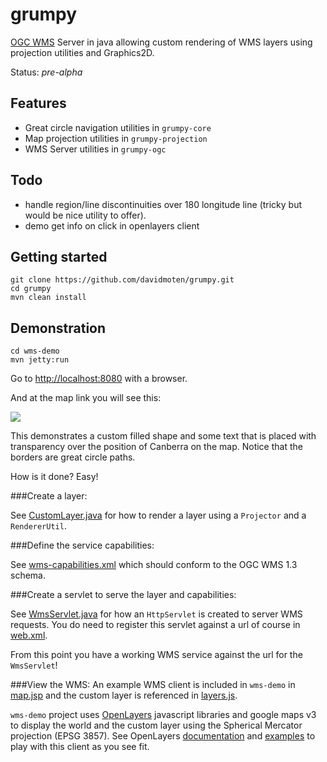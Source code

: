 grumpy
=============

[OGC WMS](http://www.opengeospatial.org/standards/wms) Server in java allowing custom rendering of WMS layers using projection utilities and Graphics2D.

Status: *pre-alpha*

Features
----------
* Great circle navigation utilities in ```grumpy-core```
* Map projection utilities in ```grumpy-projection```
* WMS Server utilities in ```grumpy-ogc```

Todo
---------
* handle region/line discontinuities over 180 longitude line (tricky but would be nice utility to offer).
* demo get info on click in openlayers client

Getting started
-------------------

```
git clone https://github.com/davidmoten/grumpy.git
cd grumpy
mvn clean install
```

Demonstration
-----------------
```
cd wms-demo
mvn jetty:run
```

Go to [http://localhost:8080](http://localhost:8080/wms-demo) with a browser.

And at the map link you will see this:

<img src="https://raw.githubusercontent.com/davidmoten/grumpy/master/src/docs/demo.png"/>

This demonstrates a custom filled shape and some text that is placed with transparency over the position of Canberra on the map. Notice that the borders are great circle paths.

How is it done? Easy!

###Create a layer:

See [CustomLayer.java](https://github.com/davidmoten/grumpy/blob/master/wms-demo/src/main/java/com/github/davidmoten/geo/wms/demo/CustomLayer.java) for how to render a layer using a ```Projector``` and a ```RendererUtil```.

###Define the service capabilities:

See [wms-capabilities.xml](https://github.com/davidmoten/grumpy/blob/master/wms-demo%2Fsrc%2Fmain%2Fresources%2Fwms-capabilities.xml) which should conform to the OGC WMS 1.3 schema.

###Create a servlet to serve the layer and capabilities:

See [WmsServlet.java](https://github.com/davidmoten/grumpy/blob/master/wms-demo%2Fsrc%2Fmain%2Fjava%2Fcom%2Fgithub%2Fdavidmoten%2Fgeo%2Fwms%2Fdemo%2FWmsServlet.java) for how an ```HttpServlet``` is created to server WMS requests. You do need to register this servlet against a url of course in [web.xml](https://github.com/davidmoten/grumpy/blob/master/wms-demo/src/main/webapp/WEB-INF/web.xml).

From this point you have a working WMS service against the url for the ```WmsServlet```!

###View the WMS:
An example WMS client is included in ```wms-demo``` in [map.jsp](https://github.com/davidmoten/grumpy/blob/master/wms-demo%2Fsrc%2Fmain%2Fwebapp%2Fmap.jsp) and the custom layer is referenced in [layers.js](https://github.com/davidmoten/grumpy/blob/master/wms-demo/src/main/webapp/js/layers.js).

```wms-demo``` project uses [OpenLayers](http://openlayers.org/) javascript libraries and google maps v3 to display the world and the custom layer using the Spherical Mercator projection (EPSG 3857). See OpenLayers [documentation](http://docs.openlayers.org/) and [examples](http://openlayers.org/dev/examples/) to play with this client as you see fit.



